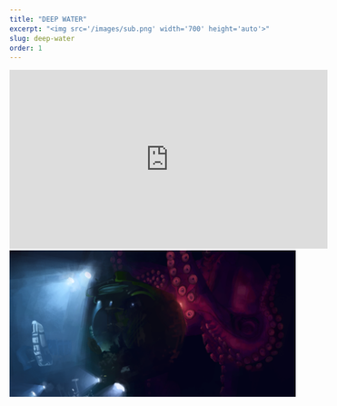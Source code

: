 ```yaml
---
title: "DEEP WATER"
excerpt: "<img src='/images/sub.png' width='700' height='auto'>"
slug: deep-water
order: 1
---
```

<iframe width="560" height="315" src="https://www.youtube.com/embed/QTdj6nn40V0?si=LoijRuowtZiUlT-3" title="YouTube video player" frameborder="0" allow="accelerometer; autoplay; clipboard-write; encrypted-media; gyroscope; picture-in-picture; web-share" referrerpolicy="strict-origin-when-cross-origin" allowfullscreen></iframe>

<img src='/images/sub.png'>